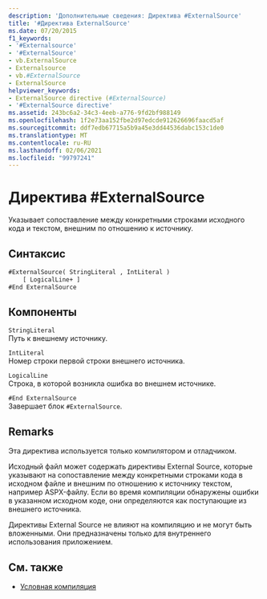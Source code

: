 ```yaml
---
description: 'Дополнительные сведения: Директива #ExternalSource'
title: '#Директива ExternalSource'
ms.date: 07/20/2015
f1_keywords:
- '#Externalsource'
- '#ExternalSource'
- vb.ExternalSource
- Externalsource
- vb.#ExternalSource
- ExternalSource
helpviewer_keywords:
- ExternalSource directive (#ExternalSource)
- '#ExternalSource directive'
ms.assetid: 243bc6a2-34c3-4eeb-a776-9fd2bf988149
ms.openlocfilehash: 1f2e73aa152fbe2d97edcde912626696faacd5af
ms.sourcegitcommit: ddf7edb67715a5b9a45e3dd44536dabc153c1de0
ms.translationtype: MT
ms.contentlocale: ru-RU
ms.lasthandoff: 02/06/2021
ms.locfileid: "99797241"
---
```

# <a name="externalsource-directive"></a>Директива #ExternalSource

Указывает сопоставление между конкретными строками исходного кода и текстом, внешним по отношению к источнику.  
  
## <a name="syntax"></a>Синтаксис  
  
```vb  
#ExternalSource( StringLiteral , IntLiteral )  
    [ LogicalLine+ ]  
#End ExternalSource  
```  
  
## <a name="parts"></a>Компоненты  

 `StringLiteral`  
 Путь к внешнему источнику.  
  
 `IntLiteral`  
 Номер строки первой строки внешнего источника.  
  
 `LogicalLine`  
 Строка, в которой возникла ошибка во внешнем источнике.  
  
 `#End ExternalSource`  
 Завершает блок `#ExternalSource`.  
  
## <a name="remarks"></a>Remarks  

 Эта директива используется только компилятором и отладчиком.  
  
 Исходный файл может содержать директивы External Source, которые указывают на сопоставление между конкретными строками кода в исходном файле и внешним по отношению к источнику текстом, например ASPX-файлу. Если во время компиляции обнаружены ошибки в указанном исходном коде, они определяются как поступающие из внешнего источника.  
  
 Директивы External Source не влияют на компиляцию и не могут быть вложенными. Они предназначены только для внутреннего использования приложением.  
  
## <a name="see-also"></a>См. также

- [Условная компиляция](../../programming-guide/program-structure/conditional-compilation.md)
